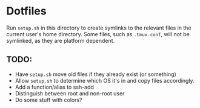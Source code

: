 # Dotfiles

Run `setup.sh` in this directory to create symlinks to the relevant files in the current user's home directory. Some files, such as `.tmux.conf`, will not be symlinked, as they are platform dependent.

## TODO:
* Have `setup.sh` move old files if they already exist (or something)
* Allow `setup.sh` to determine which OS it's in and copy files accordingly.
* Add a function/alias to ssh-add
* Distinguish between root and non-root user
* Do some stuff with colors?

